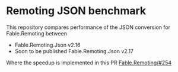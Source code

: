 # Remoting JSON benchmark

This repository compares performance of the JSON conversion for Fable.Remoting between
 - Fable.Remoting.Json v2.16
 - Soon to be published Fable.Remoting.Json v2.17

Where the speedup is implemented in this PR [Fable.Remoting/#254](https://github.com/Zaid-Ajaj/Fable.Remoting/pull/254)